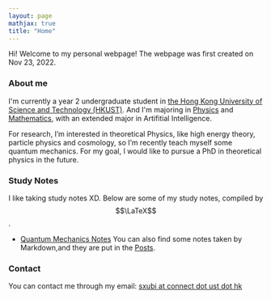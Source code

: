 ```yaml
---
layout: page
mathjax: true
title: "Home"
---
```


Hi! Welcome to my personal webpage! The webpage was first created on Nov 23, 2022.

### About me
I'm currently a year 2 undergraduate student in [the Hong Kong University of Science and Technology (HKUST)](https://hkust.edu.hk). And I'm majoring in [Physics](https://physics.ust.hk/) and [Mathematics](https://www.math.hkust.edu.hk/), with an extended major in Artifitial Intelligence.

For research, I’m interested in theoretical Physics, like high energy theory, particle physics and cosmology, so I’m recently teach myself some quantum mechanics. For my goal, I would like to pursue a PhD in theoretical physics in the future.

### Study Notes
I like taking study notes XD. Below are some of my study notes, compiled by $$\LaTeX$$.
* [Quantum Mechanics Notes](https://sxubi.github.io/Quantum_Mechanics_Notes.pdf)
You can also find some notes taken by Markdown,and they are put in the [Posts](https://sxubi.github.io/archive/).
### Contact
You can contact me through my email: <u>sxubi at connect dot ust dot hk</u>

